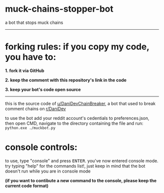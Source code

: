 # muck-chains-stopper-bot
a bot that stops muck chains

---
# forking rules: if you copy my code, you have to:
**1. fork it via GitHub**

**2. keep the comment with this repository's link in the code**

**3. keep your bot's code open source**


---

this is the source code of [u/DaniDevChainBreaker](https://www.reddit.com/user/DaniDevChainBreaker/), a bot that used to break comment chains on [r/DaniDev](https://www.reddit.com/r/danidev)

to use the bot add your reddit account's cedentials to preferences.json, then open CMD, navigate to the directory containing the file and run:
<code>python.exe ./muckbot.py</code>
# console controls:

to use, type "console" and press <kbd>ENTER</kbd>. you've now entered console mode. try typing "help" for the commands list!, just keep in mind that the bot doesn't run while you are in console mode

**(if you want to contibute a new command to the console, please keep the current code format)**
